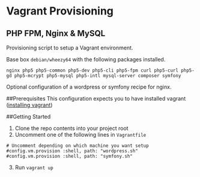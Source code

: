 # Vagrant Provisioning
## PHP FPM, Nginx & MySQL

Provisioning script to setup a Vagrant environment. 

Base box `debian/wheezy64` with the following packages installed.

`nginx php5 php5-common php5-dev php5-cli php5-fpm curl php5-curl php5-gd php5-mcrypt php5-mysql php5-intl mysql-server composer symfony`

Optional configuration of a wordpress or symfony recipe for nginx.

##Prerequisites
This configuration expects you to have installed vagrant ([installing vagrant](https://www.vagrantup.com/docs/installation/))

##Getting Started
1. Clone the repo contents into your project root 
2. Uncomment one of the following lines in `Vagrantfile`

```
# Uncomment depending on which machine you want setup
#config.vm.provision :shell, path: "wordpress.sh"
#config.vm.provision :shell, path: "symfony.sh"
```

3. Run `vagrant up`
